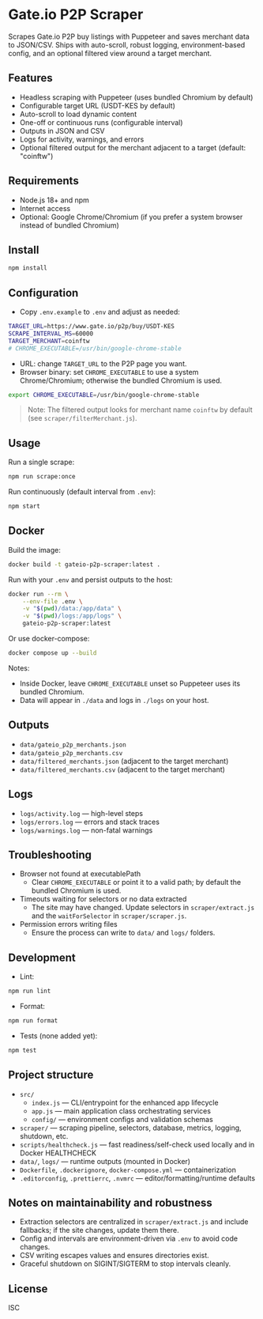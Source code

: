 # Gate.io P2P Scraper

Scrapes Gate.io P2P buy listings with Puppeteer and saves merchant data to JSON/CSV. Ships with auto-scroll, robust logging, environment-based config, and an optional filtered view around a target merchant.

## Features

- Headless scraping with Puppeteer (uses bundled Chromium by default)
- Configurable target URL (USDT-KES by default)
- Auto-scroll to load dynamic content
- One-off or continuous runs (configurable interval)
- Outputs in JSON and CSV
- Logs for activity, warnings, and errors
- Optional filtered output for the merchant adjacent to a target (default: "coinftw")

## Requirements

- Node.js 18+ and npm
- Internet access
- Optional: Google Chrome/Chromium (if you prefer a system browser instead of bundled Chromium)

## Install

```bash
npm install
```

## Configuration

- Copy `.env.example` to `.env` and adjust as needed:

```bash
TARGET_URL=https://www.gate.io/p2p/buy/USDT-KES
SCRAPE_INTERVAL_MS=60000
TARGET_MERCHANT=coinftw
# CHROME_EXECUTABLE=/usr/bin/google-chrome-stable
```

- URL: change `TARGET_URL` to the P2P page you want.
- Browser binary: set `CHROME_EXECUTABLE` to use a system Chrome/Chromium; otherwise the bundled Chromium is used.

```bash
export CHROME_EXECUTABLE=/usr/bin/google-chrome-stable
```

> Note: The filtered output looks for merchant name `coinftw` by default (see `scraper/filterMerchant.js`).

## Usage

Run a single scrape:

```bash
npm run scrape:once
```

Run continuously (default interval from `.env`):

```bash
npm start
```

## Docker

Build the image:

```bash
docker build -t gateio-p2p-scraper:latest .
```

Run with your `.env` and persist outputs to the host:

```bash
docker run --rm \
	--env-file .env \
	-v "$(pwd)/data:/app/data" \
	-v "$(pwd)/logs:/app/logs" \
	gateio-p2p-scraper:latest
```

Or use docker-compose:

```bash
docker compose up --build
```

Notes:

- Inside Docker, leave `CHROME_EXECUTABLE` unset so Puppeteer uses its bundled Chromium.
- Data will appear in `./data` and logs in `./logs` on your host.

## Outputs

- `data/gateio_p2p_merchants.json`
- `data/gateio_p2p_merchants.csv`
- `data/filtered_merchants.json` (adjacent to the target merchant)
- `data/filtered_merchants.csv` (adjacent to the target merchant)

## Logs

- `logs/activity.log` — high-level steps
- `logs/errors.log` — errors and stack traces
- `logs/warnings.log` — non-fatal warnings

## Troubleshooting

- Browser not found at executablePath
	- Clear `CHROME_EXECUTABLE` or point it to a valid path; by default the bundled Chromium is used.
- Timeouts waiting for selectors or no data extracted
	- The site may have changed. Update selectors in `scraper/extract.js` and the `waitForSelector` in `scraper/scraper.js`.
- Permission errors writing files
	- Ensure the process can write to `data/` and `logs/` folders.

## Development

- Lint:

```bash
npm run lint
```

- Format:

```bash
npm run format
```

- Tests (none added yet):

```bash
npm test
```

## Project structure

- `src/`
	- `index.js` — CLI/entrypoint for the enhanced app lifecycle
	- `app.js` — main application class orchestrating services
	- `config/` — environment configs and validation schemas
- `scraper/` — scraping pipeline, selectors, database, metrics, logging, shutdown, etc.
- `scripts/healthcheck.js` — fast readiness/self-check used locally and in Docker HEALTHCHECK
- `data/`, `logs/` — runtime outputs (mounted in Docker)
- `Dockerfile`, `.dockerignore`, `docker-compose.yml` — containerization
- `.editorconfig`, `.prettierrc`, `.nvmrc` — editor/formatting/runtime defaults

## Notes on maintainability and robustness

- Extraction selectors are centralized in `scraper/extract.js` and include fallbacks; if the site changes, update them there.
- Config and intervals are environment-driven via `.env` to avoid code changes.
- CSV writing escapes values and ensures directories exist.
- Graceful shutdown on SIGINT/SIGTERM to stop intervals cleanly.

## License

ISC
